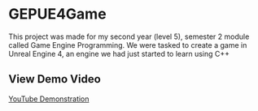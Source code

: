 # GEPUE4Game

This project was made for my second year (level 5), semester 2 module called Game Engine Programming.
We were tasked to create a game in Unreal Engine 4, an engine we had just started to learn using C++

## View Demo Video
[YouTube Demonstration](https://bennilsson.github.io/Portfolio/project-owlshooter.html)
